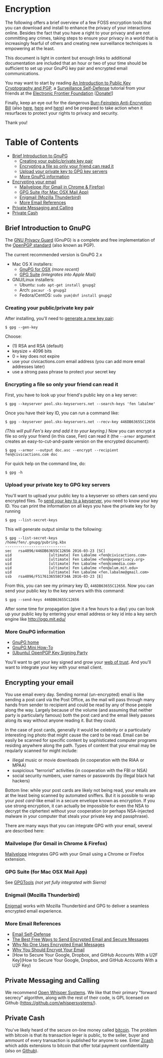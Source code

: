 # Encryption

The following offers a brief overview of a few FOSS encryption tools that you can download and install to enhance the privacy of your interactions online. Besides the fact that you have a right to your privacy and are not committing any crimes, taking steps to ensure your privacy in a world that is increasingly fearful of others and creating new surveillance techniques is empowering at the least.

This document is light in content but enough links to additional documentation are included that an hour or two of your time should be sufficient to set up your GnuPG key pair and encrypted email communications.

You may want to start by reading [An Introduction to Public Key Cryptography and PGP](https://ssd.eff.org/en/module/introduction-public-key-cryptography-and-pgp), a [Surveillance Self-Defense](https://ssd.eff.org/en) tutorial from your friends at the [Electronic Frontier Foundation](https://www.eff.org/) [[Donate!](https://supporters.eff.org/donate/)]

Finally, keep an eye out for the dangerous [Burr-Feinstein Anti-Encryption Bill](https://www.techdirt.com/articles/20160527/08343534565/burr-feinstein-anti-encryption-bill-has-no-support-wont-be-moving-forward-anytime-soon.shtml) (also [here](https://www.wired.com/2016/04/senates-draft-encryption-bill-privacy-nightmare/), [here](https://www.engadget.com/2016/09/10/anti-encryption-bill-proposed-changes/) and [here](https://www.google.com/webhp#q=burr+feinstein+encryption+bill)) and be prepared to take action when it resurfaces to protect your rights to privacy and security.

Thank you!

Table of Contents
=================
* [Brief Introduction to GnuPG](#brief-introduction-to-gnupg)
  * [Creating your public/private key pair](#creating-your-publicprivate-key-pair)
  * [Encrypting a file so only your friend can read it](#encrypting-a-file-so-only-your-friend-can-read-it)
  * [Upload your private key to GPG key servers](#upload-your-private-key-to-gpg-key-servers)
  * [More GnuPG information](#more-gnupg-information)
* [Encrypting your email](#encrypting-your-email)
  * [Mailvelope (for Gmail in Chrome &amp; Firefox)](#mailvelope-for-gmail-in-chrome--firefox)
  * [GPG Suite (for Mac OSX Mail App)](#gpg-suite-for-mac-osx-mail-app)
  * [Enigmail (Mozilla Thunderbird)](#enigmail-mozilla-thunderbird)
  * [More Email References](#more-email-references)
* [Private Messaging and Calling](#private-messaging-and-calling)
* [Private Cash](#private-cash)

## Brief Introduction to GnuPG

The [GNU Privacy Guard](https://www.gnupg.org/) (GnuPG) is a complete and free implementation of the [OpenPGP standard](https://www.ietf.org/rfc/rfc4880.txt) (also known as PGP).

The current recommended version is GnuPG 2.x

* Mac OS X installers:
  * [GnuPG for OSX](https://sourceforge.net/p/gpgosx/docu/Download/) _(more recent)_
  * [GPG Suite](https://gpgtools.org/) _(integrates into Apple Mail)_
* GNU/Linux installers:
  * Ubuntu: `sudo apt-get install gnupg2`
  * Arch: `pacaur -S gnupg2`
  * Fedora/CentOS: `sudo yum|dnf install gnupg2`

### Creating your public/private key pair

After installing, you'll need to [generate a new key pair](https://www.apache.org/dev/openpgp.html#key-gen-generate-key):
```
$ gpg --gen-key
```

Choose:
- (1) RSA and RSA (default)
- keysize = 4096 bits
- 0 = key does not expire
- use your civicactions.com email address (you can add more email addresses later)
- use a strong pass phrase to protect your secret key

### Encrypting a file so only your friend can read it
First, you have to look up your friend's public key on a key server:
```
$ gpg --keyserver pool.sks-keyservers.net --search-keys 'fen labalme'
```

Once you have their key ID, you can run a command like:
```
$ gpg --keyserver pool.sks-keyservers.net --recv-key 446DB63655C12656
```

_(This will pull Fen's key and add it to your keyring.)_ Now you can encrypt a file so only your friend (in this case, Fen) can read it (the `--armor` argument creates an easy-to-cut-and-paste version on the encrypted document):
```
$ gpg --armor --output doc.asc --encrypt --recipient fen@civicactions.com doc
```

For quick help on the command line, do:
```
$ gpg -h
```

### Upload your private key to GPG key servers
You'll want to upload your public key to a keyserver so others can send you encrypted files. To [send your key to a keyserver](https://debian-administration.org/article/451/Submitting_your_GPG_key_to_a_keyserver), you need to know your key ID. You can print the information on all keys you have the private key for by running
```
$ gpg --list-secret-keys
```

This will generate output similar to the following:
```
$ gpg --list-secret-keys
/home/fen/.gnupg/pubring.kbx
----------------------------
sec   rsa4096/446DB63655C12656 2016-03-23 [SC]
uid                 [ultimate] Fen Labalme <fen@civicactions.com>
uid                 [ultimate] Fen Labalme <fen@openprivacy.org>
uid                 [ultimate] Fen Labalme <fen@comedia.com>
uid                 [ultimate] Fen Labalme <fen@alum.mit.edu>
uid                 [ultimate] Fen Labalme <fen.labalme@gmail.com>
ssb   rsa4096/F5176136558CF34A 2016-03-23 [E]
```

From this, you can see my primary key ID, `446DB63655C12656`. Now you can send your public key to the key servers with this command:
```
$ gpg --send-keys 446DB63655C12656
```

After some time for propagation (give it a few hours to a day) you can look up your public key by entering your email address or key id into a key serch engine like http://pgp.mit.edu/

### More GnuPG information
* [GnuPG home](https://www.gnupg.org/)
* [GnuPG Mini How-To](http://www.dewinter.com/gnupg_howto/english/GPGMiniHowto.html)
* [(Ubuntu) OpenPGP Key Signing Party](https://wiki.ubuntu.com/KeySigningParty)

You'll want to get your key signed and grow your [web of trust](https://en.wikipedia.org/wiki/Web_of_trust). And you'll want to integrate your key with your email client.

## Encrypting your email

You use email every day. Sending normal (un-encrypted) email is like sending a post card via the Post Office, as the mail will pass through many hands from sender to recipient and could be read by any of those people along the way. Largely because of the volume (and assuming that neither party is particularly famous) both the post card and the email likely passes along its way without anyone reading it. But they could.

In the case of post cards, generally it would be celebrity or a particularly interesting ing photo that might cause the card to be read. Email can be easily be scanned for specific content by sophisticated computer programs residing anywhere along the path. Types of content that your email may be reqularly scanned for might include:
* illegal music or movie downloads (in cooperation with the RIAA or MPAA)
* suspicious "terrorist" activities (in cooperation with the FBI or NSA)
* social security numbers, user names or passwords (by illegal black hat hackers)

Bottom line: while your post cards are likely not being read, your emails are at the least being scanned by automated sniffers. But it is possible to wrap your _post card_-like email in a secure envelope known as encryption. If you use strong encryption, it can actually be impossible for even the NSA to decrypt the ciphertext without your cooperation (or perhaps NSA-injected malware in your computer that steals your private key and passphrase).

There are many ways that you can integrate GPG with your email, several are described here:

### Mailvelope (for Gmail in Chrome & Firefox)
[Mailvelope](https://www.mailvelope.com/) integrates GPG with your Gmail using a Chrome or Firefox extension.

### GPG Suite (for Mac OSX Mail App)
See [GPGTools](https://gpgtools.org/) _(not yet fully integrated with Sierra)_

### Enigmail (Mozilla Thunderbird)
[Enigmail](https://www.enigmail.net/index.php/en/) works with Mozilla Thunderbird and GPG to deliver a seamless encrypted email experience.

### More Email References
* [Email Self-Defense](https://emailselfdefense.fsf.org/en/)
* [The Best Free Ways to Send Encrypted Email and Secure Messages](http://www.howtogeek.com/135638/the-best-free-ways-to-send-encrypted-email-and-secure-messages/)
* [Why No One Uses Encrypted Email Messages](http://www.howtogeek.com/187961/why-no-one-uses-encrypted-email-messages/)
* [Why You Should Encrypt Your Email](https://www.lifewire.com/you-should-encrypt-your-email-2486679)
* [How to Secure Your Google, Dropbox, and GitHub Accounts With a U2F Key](How to Secure Your Google, Dropbox, and GitHub Accounts With a U2F Key)

## Private Messaging and Calling

We recommend [Open Whisper Systems](https://whispersystems.org/). We like that their primary "forward secrecy" algorithm, along with the rest of their code, is GPL licensed on Github (https://github.com/whispersystems/).

## Private Cash

You've likely heard of the secure on-line money called [bitcoin](https://bitcoin.org/). The problem with bitcoin is that its transaction leger is public, to the seller, buyer and ammount of every transaction is published for anyone to see. Enter [Zcash](https://z.cash/) which adds extensions to bitcoin that offer total payment confidentiality (also on [Github](https://github.com/zcash/)).
